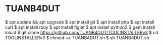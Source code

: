 # TUANB4DUT
$ apt update &amp;&amp; apt upgrade $ apt install git $ apt install php $ apt install curl $ apt install ruby $ apt install figlet $ apt install python2 $ gem install lolcat $ git clone https://github.com/TUANB4DUT/TOOLINSTALLERv3 $ cd TOOLINSTALLERv3 $ chmod +x TUANB4DUT.sh $ sh TUANB4DUT.sh
